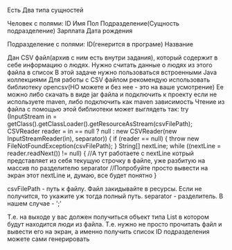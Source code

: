 Есть Два типа сущностей

Человек с полями:
ID
Имя
Пол
Подразделение(Сущность подразделение)
Зарплата
Дата рождения

Подразделение с полями:
ID(генерится в програме)
Название

Дан CSV файл(архив с ним есть внутри задания), который содержит в себе информацию о людях. Нужно считать данные о людях из этого файла в список
В этой задаче нужно пользоваться встроенными Java  коллекциями
Для работы с CSV файлом рекомендую использовать библиотеку opencsv(НО можете и без нее - это на ваше усмотрение)
Ее можно либо скачать в виде jar  файла и подключить к проекту если не используете maven, либо подключить как maven зависимость
Чтение из файла с помощью этой библиотеки может выглядеть так:
 try (InputStream in = getClass().getClassLoader().getResourceAsStream(csvFilePath);
                CSVReader reader = in == null ? null : new CSVReader(new InputStreamReader(in), separator)) {
            if (reader == null) {
                throw new FileNotFoundException(csvFilePath);
            }
            String[] nextLine;
            while ((nextLine = reader.readNext()) != null) {
           //А тут работаете с nextLine котрый представляет из себя текущую строчку в файле, уже разбитую на массив по разделителю separator
//Попробуйте просто вывести на экран этот nextLine и, думаю, все будет понятно
            }

csvFilePath - путь к файлу. Файл закидывайте в ресурсы. Если не получится, то укажите уж тогда полный путь.
separator - разделитель. В нашем случае  - ';'

Т.е. на выходе у вас должен получиться объект типа List в котором будут находится люди из файла.  Т.е. нужно не просто прочитать файл и вывести его на экран, а именно получить список
ID подразделения можете сами генерировать
